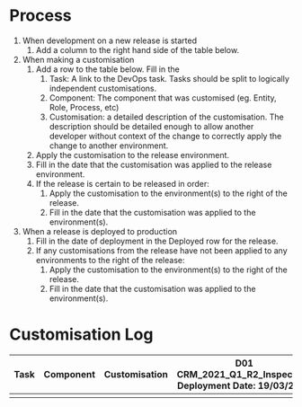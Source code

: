 ﻿# Process

1. When development on a new release is started
    1. Add a column to the right hand side of the table below.
2. When making a customisation
    1. Add a row to the table below. Fill in the 
        1. Task: A link to the DevOps task. Tasks should be split to logically independent customisations.
        2. Component: The component that was customised (eg. Entity, Role, Process, etc)
        3. Customisation: a detailed description of the customisation. The description should be detailed enough to allow another developer without context of the change to correctly apply the change to another environment.
    2. Apply the customisation to the release environment.
    3. Fill in the date that the customisation was applied to the release environment.
    4. If the release is certain to be released in order:
        1. Apply the customisation to the environment(s) to the right of the release.
        2. Fill in the date that the customisation was applied to the environment(s).
3. When a release is deployed to production
    1. Fill in the date of deployment in the Deployed row for the release.
    2. If any customisations from the release have not been applied to any environments to the right of the release:
        1. Apply the customisation to the environment(s) to the right of the release.
        2. Fill in the date that the customisation was applied to the environment(s).

# Customisation Log

| Task | Component | Customisation | D01<br>CRM_2021_Q1_R2_Inspection,<br>Deployment Date: 19/03/2021 |
| :--- | :-------- | :------------ | --------------------------------------------------------------- |
|      |           |               |                                                                 |